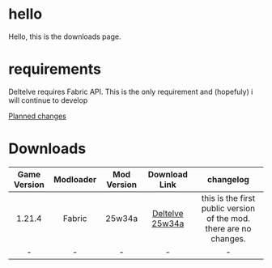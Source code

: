 # hello
Hello, this is the downloads page.
# requirements
Deltelve requires Fabric API. This is the only requirement and (hopefuly) i will continue to develop

[Planned changes](https://www.red-flower-mc.net/plannedChanges/25w3Xa.html)

# Downloads
| Game Version | Modloader | Mod Version | Download Link | changelog |
| :-: | :-: | :-: | :-: | :-: |
| 1.21.4 | Fabric | 25w34a | [Deltelve 25w34a](https://www.red-flower-mc.net/downloads/deltelve-25w34a.jar) | this is the first public version of the mod. there are no changes.|
| - | - | - | - | - |
